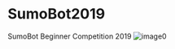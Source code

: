 # SumoBot2019

SumoBot Beginner Competition 2019
![image0](https://user-images.githubusercontent.com/39676112/58477446-88c49800-8121-11e9-98c5-050c06c8a744.jpg)
